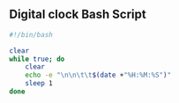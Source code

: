 ## Digital clock Bash Script
```bash
#!/bin/bash

clear
while true; do
    clear
    echo -e "\n\n\t\t$(date +"%H:%M:%S")"
    sleep 1
done
```
